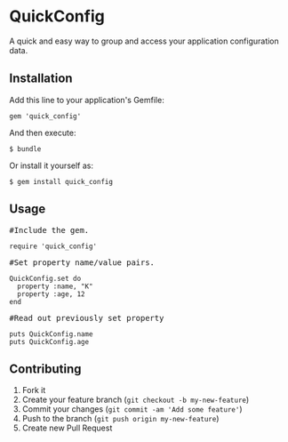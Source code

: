 # QuickConfig

A quick and easy way to group and access your application configuration data.

## Installation

Add this line to your application's Gemfile:

    gem 'quick_config'

And then execute:

    $ bundle

Or install it yourself as:

    $ gem install quick_config

## Usage

<pre>
#Include the gem.
<code>
require 'quick_config'
</code></pre>

<pre>
#Set property name/value pairs.
<code>
QuickConfig.set do
  property :name, "K"
  property :age, 12  
end
</code></pre>

<pre>
#Read out previously set property
<code>
puts QuickConfig.name
puts QuickConfig.age
</code></pre>

## Contributing

1. Fork it
2. Create your feature branch (`git checkout -b my-new-feature`)
3. Commit your changes (`git commit -am 'Add some feature'`)
4. Push to the branch (`git push origin my-new-feature`)
5. Create new Pull Request
